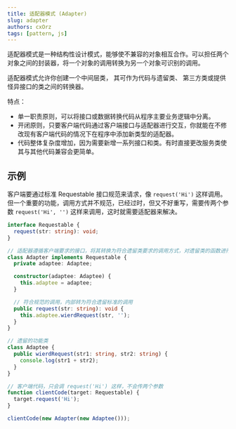 ```yaml
---
title: 适配器模式 (Adapter)
slug: adapter
authors: cxOrz
tags: [pattern, js]
---
```



适配器模式是一种结构性设计模式，能够使不兼容的对象相互合作。可以担任两个对象之间的封装器，将一个对象的调用转换为另一个对象可识别的调用。

适配器模式允许你创建一个中间层类， 其可作为代码与遗留类、 第三方类或提供怪异接口的类之间的转换器。

特点：
- 单一职责原则，可以将接口或数据转换代码从程序主要业务逻辑中分离。
- 开闭原则，只要客户端代码通过客户端接口与适配器进行交互，你就能在不修改现有客户端代码的情况下在程序中添加新类型的适配器。
- 代码整体复杂度增加，因为需要新增一系列接口和类。有时直接更改服务类使其与其他代码兼容会更简单。

## 示例

客户端要通过标准 Requestable 接口规范来请求，像 `request('Hi')` 这样调用。但一个重要的功能，调用方式并不规范，已经过时，但又不好重写，需要传两个参数 `request('Hi', '')` 这样来调用，这时就需要适配器来解决。

```ts
interface Requestable {
  request(str: string): void;
}

// 适配器遵循客户端要求的接口，将其转换为符合遗留类要求的调用方式，对遗留类的函数进行调用。
class Adapter implements Requestable {
  private adaptee: Adaptee;

  constructor(adaptee: Adaptee) {
    this.adaptee = adaptee;
  }

  // 符合规范的调用，内部转为符合遗留标准的调用
  public request(str: string): void {
    this.adaptee.wierdRequest(str, '');
  }
}

// 遗留的功能类
class Adaptee {
  public wierdRequest(str1: string, str2: string) {
    console.log(str1 + str2);
  }
}

// 客户端代码，只会调 request('Hi') 这样，不会传两个参数
function clientCode(target: Requestable) {
  target.request('Hi');
}

clientCode(new Adapter(new Adaptee()));
```